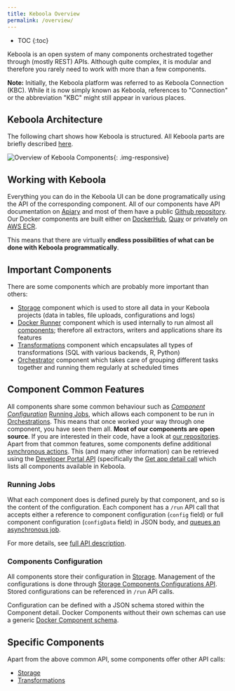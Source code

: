 ```yaml
---
title: Keboola Overview
permalink: /overview/
---
```


* TOC
{:toc}

Keboola is an open system of many components orchestrated together
through (mostly REST) APIs. Although quite complex, it is modular and therefore
you rarely need to work with more than a few components.

**Note:** Initially, the Keboola platform was referred to as Keboola Connection (KBC). While it is now simply known as Keboola, references to "Connection" or the abbreviation "KBC" might still appear in various places.

## Keboola Architecture
The following chart shows how Keboola is structured. All Keboola parts are briefly described [here](https://help.keboola.com/overview/).

![Overview of Keboola Components](/kbc_structure.png){: .img-responsive}

## Working with Keboola
Everything you can do in the Keboola UI can be done programatically using the API of the corresponding component.
All of our components have API documentation on [Apiary](https://keboola.docs.apiary.io/#) and
most of them have a public [Github repository](https://github.com/keboola/).
Our Docker components are built either on [DockerHub](https://github.com/keboola/), [Quay](https://quay.io/organization/keboola) or privately on [AWS ECR](https://aws.amazon.com/ecr/).

This means that there are virtually **endless possibilities of what can be done with Keboola programmatically**.

## Important Components
There are some components which are probably more important than others:

- [Storage](/integrate/storage/) component which is used to store all data in your Keboola projects (data in tables,
file uploads, configurations and logs)
- [Docker Runner](/extend/docker-runner) component which is used internally to run almost all
[components](/extend/component/); therefore all extractors, writers and applications share its features
- [Transformations](https://help.keboola.com/transformations/) component which encapsulates all types of transformations (SQL with
various backends, R, Python)
- [Orchestrator](/automate/) component which takes care of grouping different tasks together and
running them regularly at scheduled times

## Component Common Features
All components share some common behaviour such as [*Component Configuration*](/integrate/storage/api/configurations/)
[Running Jobs](/integrate/jobs/), which allows each component to be run in [Orchestrations](https://help.keboola.com/orchestrator/).
This means that once worked your way through one component, you have seen them all.
**Most of our components are open source**. If you are interested in their code, have a look at
[our repositories](/overview/repositories/).
Apart from that common features, some components define additional [synchronous actions](/extend/common-interface/actions/).
This (and many other information) can be retrieved using the [Developer Portal API](https://kebooladeveloperportal.docs.apiary.io/#)
(specifically the [Get app detail call](https://kebooladeveloperportal.docs.apiary.io/#reference/0/public-api/get-app-detail)
which lists all components available in Keboola.

### Running Jobs
What each component does is defined purely by that component, and so is the content of the configuration.
Each component has a `/run` API call that accepts either a reference to component configuration
(`config` field) or full component configuration (`configData` field) in JSON body, and
[queues an asynchronous job](/integrate/jobs/).

For more details, see
[full API description](https://kebooladocker.docs.apiary.io/#reference/run/run-job).

### Components Configuration
All components store their configuration in [Storage](/integrate/storage/). Management of the
configurations is done through
[Storage Components Configurations API](https://keboola.docs.apiary.io/#reference/components-and-configurations).
Stored configurations can be referenced in `/run` API calls.

Configuration can be defined with a JSON schema stored within the Component detail.
Docker Components without their own schemas can use a generic [Docker Component schema](/extend/docker-runner/#configuration).

## Specific Components

Apart from the above common API, some components offer other API calls:

  - [Storage](/integrate/storage/)
  - [Transformations](/integrate/transformations/)

